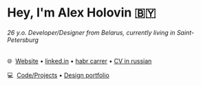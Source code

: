 # Hey, I'm Alex Holovin :belarus:


###### 26 y.o. Developer/Designer from Belarus, currently living in Saint-Petersburg
:globe_with_meridians:  [Website](https://holov.in) • [linked.in](https://linkedin.com/in/holovin) • [habr carrer](https://career.habr.com/holovin) • [CV in russian](https://holovin.notion.site/)

:computer:  [Code/Projects](PROJECTS.md) • [Design portfolio](https://holovin.notion.site/51f2717c04504117b54868785347ae22)

<!--
## Code

## Design
**Holovin/Holovin** is a ✨ _special_ ✨ repository because its `README.md` (this file) appears on your GitHub profile.

Here are some ideas to get you started:

- 🔭 I’m currently working on ...
- 🌱 I’m currently learning ...
- 👯 I’m looking to collaborate on ...
- 🤔 I’m looking for help with ...
- 💬 Ask me about ...
- 📫 How to reach me: ...
- 😄 Pronouns: ...
- ⚡ Fun fact: ...
-->
